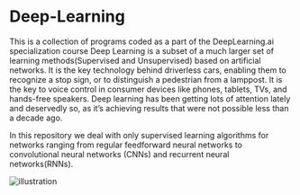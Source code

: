 # Deep-Learning
This is a collection of programs coded as a part of the DeepLearning.ai specialization course
Deep Learning is a subset of a much larger set of learning methods(Supervised and Unsupervised) based on artificial networks. It is the key technology behind driverless cars, enabling them to recognize a stop sign, or to distinguish a pedestrian from a lamppost. It is the key to voice control in consumer devices like phones, tablets, TVs, and hands-free speakers. Deep learning has been getting lots of attention lately and deservedly so, as it’s achieving results that were not possible less than a decade ago. 

In this repository we deal with only supervised learning algorithms for networks ranging from regular feedforward neural networks to convolutional neural networks (CNNs) and recurrent neural networks(RNNs).

![illustration](Deep-Learning/images/DL1.png)
